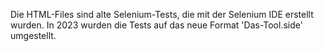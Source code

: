Die HTML-Files sind alte Selenium-Tests, die mit der Selenium IDE erstellt wurden.
In 2023 wurden die Tests auf das neue Format 'Das-Tool.side' umgestellt.

